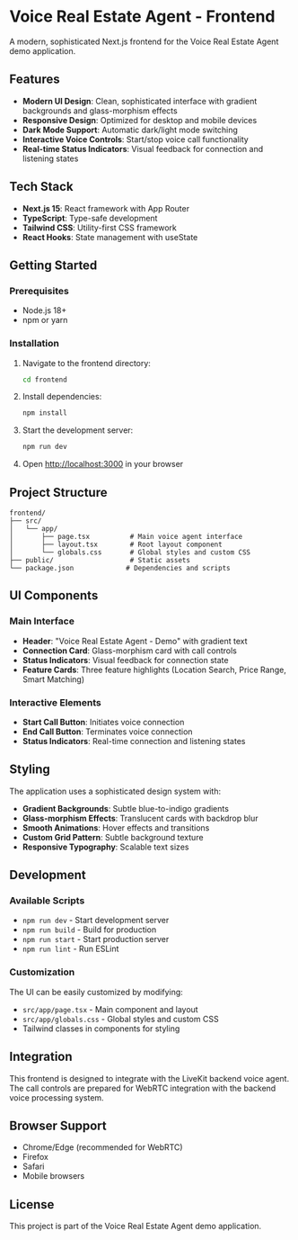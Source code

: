 # Voice Real Estate Agent - Frontend

A modern, sophisticated Next.js frontend for the Voice Real Estate Agent demo application.

## Features

- **Modern UI Design**: Clean, sophisticated interface with gradient backgrounds and glass-morphism effects
- **Responsive Design**: Optimized for desktop and mobile devices
- **Dark Mode Support**: Automatic dark/light mode switching
- **Interactive Voice Controls**: Start/stop voice call functionality
- **Real-time Status Indicators**: Visual feedback for connection and listening states

## Tech Stack

- **Next.js 15**: React framework with App Router
- **TypeScript**: Type-safe development
- **Tailwind CSS**: Utility-first CSS framework
- **React Hooks**: State management with useState

## Getting Started

### Prerequisites

- Node.js 18+ 
- npm or yarn

### Installation

1. Navigate to the frontend directory:
   ```bash
   cd frontend
   ```

2. Install dependencies:
   ```bash
   npm install
   ```

3. Start the development server:
   ```bash
   npm run dev
   ```

4. Open [http://localhost:3000](http://localhost:3000) in your browser

## Project Structure

```
frontend/
├── src/
│   └── app/
│       ├── page.tsx          # Main voice agent interface
│       ├── layout.tsx        # Root layout component
│       └── globals.css       # Global styles and custom CSS
├── public/                   # Static assets
└── package.json             # Dependencies and scripts
```

## UI Components

### Main Interface
- **Header**: "Voice Real Estate Agent - Demo" with gradient text
- **Connection Card**: Glass-morphism card with call controls
- **Status Indicators**: Visual feedback for connection state
- **Feature Cards**: Three feature highlights (Location Search, Price Range, Smart Matching)

### Interactive Elements
- **Start Call Button**: Initiates voice connection
- **End Call Button**: Terminates voice connection
- **Status Indicators**: Real-time connection and listening states

## Styling

The application uses a sophisticated design system with:

- **Gradient Backgrounds**: Subtle blue-to-indigo gradients
- **Glass-morphism Effects**: Translucent cards with backdrop blur
- **Smooth Animations**: Hover effects and transitions
- **Custom Grid Pattern**: Subtle background texture
- **Responsive Typography**: Scalable text sizes

## Development

### Available Scripts

- `npm run dev` - Start development server
- `npm run build` - Build for production
- `npm run start` - Start production server
- `npm run lint` - Run ESLint

### Customization

The UI can be easily customized by modifying:
- `src/app/page.tsx` - Main component and layout
- `src/app/globals.css` - Global styles and custom CSS
- Tailwind classes in components for styling

## Integration

This frontend is designed to integrate with the LiveKit backend voice agent. The call controls are prepared for WebRTC integration with the backend voice processing system.

## Browser Support

- Chrome/Edge (recommended for WebRTC)
- Firefox
- Safari
- Mobile browsers

## License

This project is part of the Voice Real Estate Agent demo application.
